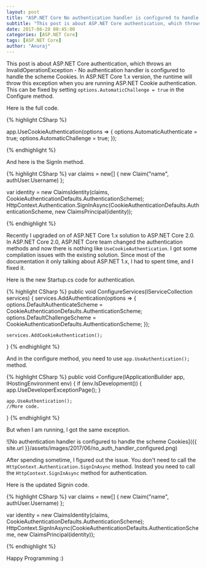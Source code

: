 ```yaml
---
layout: post
title: "ASP.NET Core No authentication handler is configured to handle the scheme Cookies"
subtitle: "This post is about ASP.NET Core authentication, which throws an InvalidOperationException - No authentication handler is configured to handle the scheme Cookies."
date: 2017-06-28 00:45:00
categories: [ASP.NET Core]
tags: [ASP.NET Core]
author: "Anuraj"
---
```

This post is about ASP.NET Core authentication, which throws an InvalidOperationException - No authentication handler is configured to handle the scheme Cookies. In ASP.NET Core 1.x version, the runtime will throw this exception when you are running ASP.NET Cookie authentication. This can be fixed by setting `options.AutomaticChallenge = true` in the Configure method.

Here is the full code.

{% highlight CSharp %}

app.UseCookieAuthentication(options =>
{
    options.AutomaticAuthenticate = true;
    options.AutomaticChallenge = true;
});

{% endhighlight %}

And here is the SignIn method.

{% highlight CSharp %}
var claims = new[] 
{ 
    new Claim("name", authUser.Username)
};

var identity = new ClaimsIdentity(claims, CookieAuthenticationDefaults.AuthenticationScheme);
HttpContext.Authentication.SignInAsync(CookieAuthenticationDefaults.AuthenticationScheme,
    new ClaimsPrincipal(identity));

{% endhighlight %}

Recently I upgraded on of ASP.NET Core 1.x solution to ASP.NET Core 2.0. In ASP.NET Core 2.0, ASP.NET Core team changed the authentication methods and now there is nothing like `UseCookieAuthentication`. I got some compilation issues with the existing solution. Since most of the documentation it only talking about ASP.NET 1.x, I had to spent time, and I fixed it.

Here is the new Startup.cs code for authentication.

{% highlight CSharp %}
public void ConfigureServices(IServiceCollection services)
{
    services.AddAuthentication(options =>
    {
        options.DefaultAuthenticateScheme = CookieAuthenticationDefaults.AuthenticationScheme;
        options.DefaultChallengeScheme = CookieAuthenticationDefaults.AuthenticationScheme;
    });

    services.AddCookieAuthentication();
}
{% endhighlight %}

And in the configure method, you need to use `app.UseAuthentication();` method.

{% highlight CSharp %}
public void Configure(IApplicationBuilder app, IHostingEnvironment env)
{
    if (env.IsDevelopment())
    {
        app.UseDeveloperExceptionPage();
    }

    app.UseAuthentication();
    //More code.
}
{% endhighlight %}

But when I am running, I got the same exception.

![No authentication handler is configured to handle the scheme Cookies]({{ site.url }}/assets/images/2017/06/no_auth_handler_configured.png)

After spending sometime, I figured out the issue. You don't need to call the `HttpContext.Authentication.SignInAsync` method. Instead you need to call the `HttpContext.SignInAsync` method for authentication.

Here is the updated Signin code.

{% highlight CSharp %}
var claims = new[] 
{ 
    new Claim("name", authUser.Username)
};

var identity = new ClaimsIdentity(claims, CookieAuthenticationDefaults.AuthenticationScheme);
HttpContext.SignInAsync(CookieAuthenticationDefaults.AuthenticationScheme,
    new ClaimsPrincipal(identity));

{% endhighlight %}

Happy Programming :)